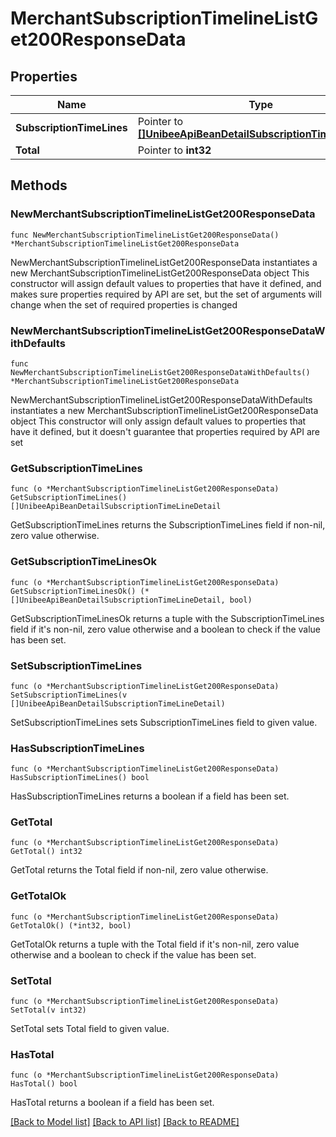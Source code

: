 # MerchantSubscriptionTimelineListGet200ResponseData

## Properties

Name | Type | Description | Notes
------------ | ------------- | ------------- | -------------
**SubscriptionTimeLines** | Pointer to [**[]UnibeeApiBeanDetailSubscriptionTimeLineDetail**](UnibeeApiBeanDetailSubscriptionTimeLineDetail.md) | SubscriptionTimeLines | [optional] 
**Total** | Pointer to **int32** | Total | [optional] 

## Methods

### NewMerchantSubscriptionTimelineListGet200ResponseData

`func NewMerchantSubscriptionTimelineListGet200ResponseData() *MerchantSubscriptionTimelineListGet200ResponseData`

NewMerchantSubscriptionTimelineListGet200ResponseData instantiates a new MerchantSubscriptionTimelineListGet200ResponseData object
This constructor will assign default values to properties that have it defined,
and makes sure properties required by API are set, but the set of arguments
will change when the set of required properties is changed

### NewMerchantSubscriptionTimelineListGet200ResponseDataWithDefaults

`func NewMerchantSubscriptionTimelineListGet200ResponseDataWithDefaults() *MerchantSubscriptionTimelineListGet200ResponseData`

NewMerchantSubscriptionTimelineListGet200ResponseDataWithDefaults instantiates a new MerchantSubscriptionTimelineListGet200ResponseData object
This constructor will only assign default values to properties that have it defined,
but it doesn't guarantee that properties required by API are set

### GetSubscriptionTimeLines

`func (o *MerchantSubscriptionTimelineListGet200ResponseData) GetSubscriptionTimeLines() []UnibeeApiBeanDetailSubscriptionTimeLineDetail`

GetSubscriptionTimeLines returns the SubscriptionTimeLines field if non-nil, zero value otherwise.

### GetSubscriptionTimeLinesOk

`func (o *MerchantSubscriptionTimelineListGet200ResponseData) GetSubscriptionTimeLinesOk() (*[]UnibeeApiBeanDetailSubscriptionTimeLineDetail, bool)`

GetSubscriptionTimeLinesOk returns a tuple with the SubscriptionTimeLines field if it's non-nil, zero value otherwise
and a boolean to check if the value has been set.

### SetSubscriptionTimeLines

`func (o *MerchantSubscriptionTimelineListGet200ResponseData) SetSubscriptionTimeLines(v []UnibeeApiBeanDetailSubscriptionTimeLineDetail)`

SetSubscriptionTimeLines sets SubscriptionTimeLines field to given value.

### HasSubscriptionTimeLines

`func (o *MerchantSubscriptionTimelineListGet200ResponseData) HasSubscriptionTimeLines() bool`

HasSubscriptionTimeLines returns a boolean if a field has been set.

### GetTotal

`func (o *MerchantSubscriptionTimelineListGet200ResponseData) GetTotal() int32`

GetTotal returns the Total field if non-nil, zero value otherwise.

### GetTotalOk

`func (o *MerchantSubscriptionTimelineListGet200ResponseData) GetTotalOk() (*int32, bool)`

GetTotalOk returns a tuple with the Total field if it's non-nil, zero value otherwise
and a boolean to check if the value has been set.

### SetTotal

`func (o *MerchantSubscriptionTimelineListGet200ResponseData) SetTotal(v int32)`

SetTotal sets Total field to given value.

### HasTotal

`func (o *MerchantSubscriptionTimelineListGet200ResponseData) HasTotal() bool`

HasTotal returns a boolean if a field has been set.


[[Back to Model list]](../README.md#documentation-for-models) [[Back to API list]](../README.md#documentation-for-api-endpoints) [[Back to README]](../README.md)


